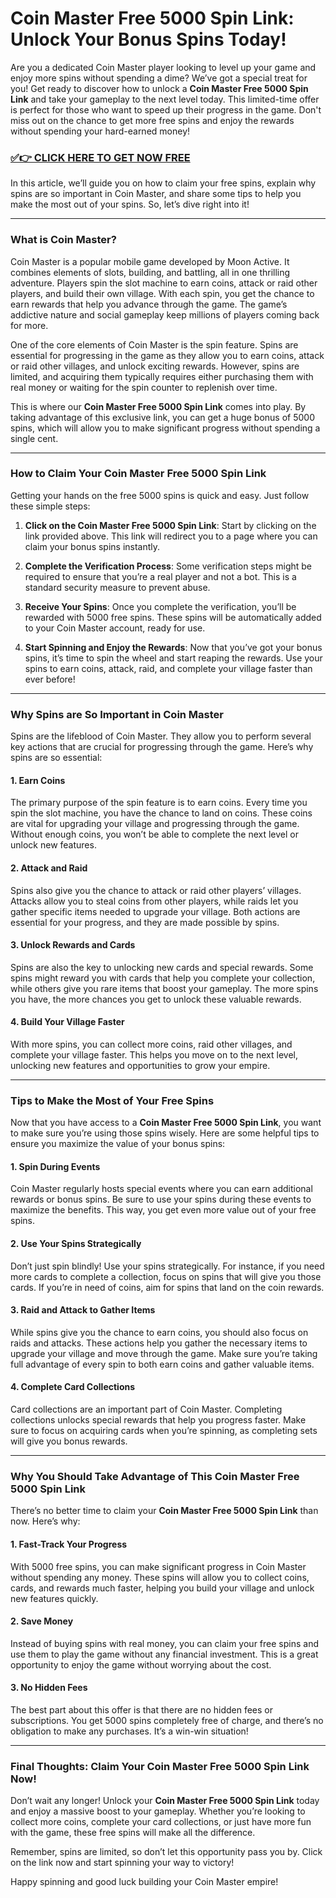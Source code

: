# Coin Master Free 5000 Spin Link: Unlock Your Bonus Spins Today!

Are you a dedicated Coin Master player looking to level up your game and enjoy more spins without spending a dime? We’ve got a special treat for you! Get ready to discover how to unlock a **Coin Master Free 5000 Spin Link** and take your gameplay to the next level today. This limited-time offer is perfect for those who want to speed up their progress in the game. Don't miss out on the chance to get more free spins and enjoy the rewards without spending your hard-earned money!

### [✅👉 CLICK HERE TO GET NOW FREE](https://freerewards.xyz/coin/master/)

In this article, we’ll guide you on how to claim your free spins, explain why spins are so important in Coin Master, and share some tips to help you make the most out of your spins. So, let’s dive right into it!

---

### What is Coin Master?

Coin Master is a popular mobile game developed by Moon Active. It combines elements of slots, building, and battling, all in one thrilling adventure. Players spin the slot machine to earn coins, attack or raid other players, and build their own village. With each spin, you get the chance to earn rewards that help you advance through the game. The game’s addictive nature and social gameplay keep millions of players coming back for more.

One of the core elements of Coin Master is the spin feature. Spins are essential for progressing in the game as they allow you to earn coins, attack or raid other villages, and unlock exciting rewards. However, spins are limited, and acquiring them typically requires either purchasing them with real money or waiting for the spin counter to replenish over time.

This is where our **Coin Master Free 5000 Spin Link** comes into play. By taking advantage of this exclusive link, you can get a huge bonus of 5000 spins, which will allow you to make significant progress without spending a single cent.

---

### How to Claim Your Coin Master Free 5000 Spin Link

Getting your hands on the free 5000 spins is quick and easy. Just follow these simple steps:

1. **Click on the Coin Master Free 5000 Spin Link**: Start by clicking on the link provided above. This link will redirect you to a page where you can claim your bonus spins instantly.

2. **Complete the Verification Process**: Some verification steps might be required to ensure that you’re a real player and not a bot. This is a standard security measure to prevent abuse.

3. **Receive Your Spins**: Once you complete the verification, you’ll be rewarded with 5000 free spins. These spins will be automatically added to your Coin Master account, ready for use.

4. **Start Spinning and Enjoy the Rewards**: Now that you’ve got your bonus spins, it’s time to spin the wheel and start reaping the rewards. Use your spins to earn coins, attack, raid, and complete your village faster than ever before!

---

### Why Spins are So Important in Coin Master

Spins are the lifeblood of Coin Master. They allow you to perform several key actions that are crucial for progressing through the game. Here’s why spins are so essential:

#### 1. **Earn Coins**

The primary purpose of the spin feature is to earn coins. Every time you spin the slot machine, you have the chance to land on coins. These coins are vital for upgrading your village and progressing through the game. Without enough coins, you won’t be able to complete the next level or unlock new features.

#### 2. **Attack and Raid**

Spins also give you the chance to attack or raid other players’ villages. Attacks allow you to steal coins from other players, while raids let you gather specific items needed to upgrade your village. Both actions are essential for your progress, and they are made possible by spins.

#### 3. **Unlock Rewards and Cards**

Spins are also the key to unlocking new cards and special rewards. Some spins might reward you with cards that help you complete your collection, while others give you rare items that boost your gameplay. The more spins you have, the more chances you get to unlock these valuable rewards.

#### 4. **Build Your Village Faster**

With more spins, you can collect more coins, raid other villages, and complete your village faster. This helps you move on to the next level, unlocking new features and opportunities to grow your empire.

---

### Tips to Make the Most of Your Free Spins

Now that you have access to a **Coin Master Free 5000 Spin Link**, you want to make sure you’re using those spins wisely. Here are some helpful tips to ensure you maximize the value of your bonus spins:

#### 1. **Spin During Events**

Coin Master regularly hosts special events where you can earn additional rewards or bonus spins. Be sure to use your spins during these events to maximize the benefits. This way, you get even more value out of your free spins.

#### 2. **Use Your Spins Strategically**

Don’t just spin blindly! Use your spins strategically. For instance, if you need more cards to complete a collection, focus on spins that will give you those cards. If you’re in need of coins, aim for spins that land on the coin rewards.

#### 3. **Raid and Attack to Gather Items**

While spins give you the chance to earn coins, you should also focus on raids and attacks. These actions help you gather the necessary items to upgrade your village and move through the game. Make sure you’re taking full advantage of every spin to both earn coins and gather valuable items.

#### 4. **Complete Card Collections**

Card collections are an important part of Coin Master. Completing collections unlocks special rewards that help you progress faster. Make sure to focus on acquiring cards when you’re spinning, as completing sets will give you bonus rewards.

---

### Why You Should Take Advantage of This Coin Master Free 5000 Spin Link

There’s no better time to claim your **Coin Master Free 5000 Spin Link** than now. Here’s why:

#### 1. **Fast-Track Your Progress**

With 5000 free spins, you can make significant progress in Coin Master without spending any money. These spins will allow you to collect coins, cards, and rewards much faster, helping you build your village and unlock new features quickly.

#### 2. **Save Money**

Instead of buying spins with real money, you can claim your free spins and use them to play the game without any financial investment. This is a great opportunity to enjoy the game without worrying about the cost.

#### 3. **No Hidden Fees**

The best part about this offer is that there are no hidden fees or subscriptions. You get 5000 spins completely free of charge, and there’s no obligation to make any purchases. It’s a win-win situation!

---

### Final Thoughts: Claim Your Coin Master Free 5000 Spin Link Now!

Don’t wait any longer! Unlock your **Coin Master Free 5000 Spin Link** today and enjoy a massive boost to your gameplay. Whether you’re looking to collect more coins, complete your card collections, or just have more fun with the game, these free spins will make all the difference.

Remember, spins are limited, so don’t let this opportunity pass you by. Click on the link now and start spinning your way to victory!

Happy spinning and good luck building your Coin Master empire!

